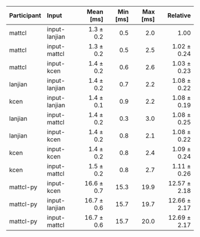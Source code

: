 | Participant | Input | Mean [ms] | Min [ms] | Max [ms] | Relative |
|:---|:---|---:|---:|---:|---:|
| mattcl | input-lanjian | 1.3 ± 0.2 | 0.5 | 2.0 | 1.00 |
| mattcl | input-mattcl | 1.3 ± 0.2 | 0.5 | 2.5 | 1.02 ± 0.24 |
| mattcl | input-kcen | 1.4 ± 0.2 | 0.6 | 2.6 | 1.03 ± 0.23 |
| lanjian | input-lanjian | 1.4 ± 0.2 | 0.7 | 2.2 | 1.08 ± 0.22 |
| kcen | input-lanjian | 1.4 ± 0.1 | 0.9 | 2.2 | 1.08 ± 0.19 |
| lanjian | input-mattcl | 1.4 ± 0.2 | 0.3 | 3.0 | 1.08 ± 0.25 |
| lanjian | input-kcen | 1.4 ± 0.2 | 0.8 | 2.1 | 1.08 ± 0.22 |
| kcen | input-kcen | 1.4 ± 0.2 | 0.8 | 2.4 | 1.09 ± 0.24 |
| kcen | input-mattcl | 1.5 ± 0.2 | 0.8 | 2.7 | 1.11 ± 0.26 |
| mattcl-py | input-kcen | 16.6 ± 0.7 | 15.3 | 19.9 | 12.57 ± 2.18 |
| mattcl-py | input-lanjian | 16.7 ± 0.6 | 15.7 | 19.7 | 12.66 ± 2.17 |
| mattcl-py | input-mattcl | 16.7 ± 0.6 | 15.7 | 20.0 | 12.69 ± 2.17 |
